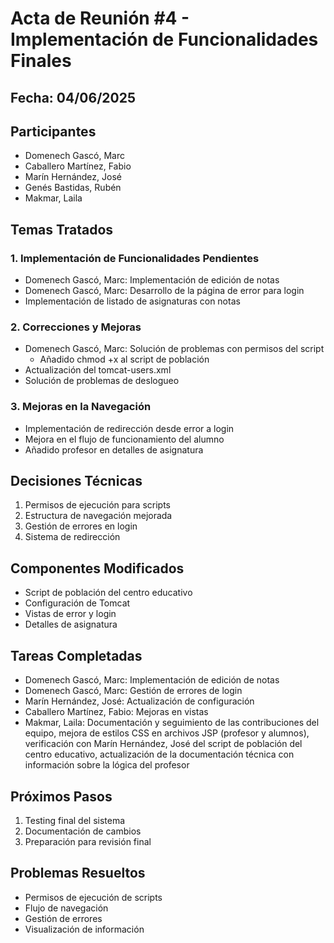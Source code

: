 # Acta de Reunión #4 - Implementación de Funcionalidades Finales

## Fecha: 04/06/2025

## Participantes
- Domenech Gascó, Marc
- Caballero Martínez, Fabio
- Marín Hernández, José
- Genés Bastidas, Rubén 
- Makmar, Laila

## Temas Tratados

### 1. Implementación de Funcionalidades Pendientes
- Domenech Gascó, Marc: Implementación de edición de notas
- Domenech Gascó, Marc: Desarrollo de la página de error para login
- Implementación de listado de asignaturas con notas

### 2. Correcciones y Mejoras
- Domenech Gascó, Marc: Solución de problemas con permisos del script
  - Añadido chmod +x al script de población
- Actualización del tomcat-users.xml
- Solución de problemas de deslogueo

### 3. Mejoras en la Navegación
- Implementación de redirección desde error a login
- Mejora en el flujo de funcionamiento del alumno
- Añadido profesor en detalles de asignatura

## Decisiones Técnicas
1. Permisos de ejecución para scripts
2. Estructura de navegación mejorada
3. Gestión de errores en login
4. Sistema de redirección

## Componentes Modificados
- Script de población del centro educativo
- Configuración de Tomcat
- Vistas de error y login
- Detalles de asignatura

## Tareas Completadas
- Domenech Gascó, Marc: Implementación de edición de notas
- Domenech Gascó, Marc: Gestión de errores de login
- Marín Hernández, José: Actualización de configuración
- Caballero Martínez, Fabio: Mejoras en vistas
- Makmar, Laila: Documentación y seguimiento de las contribuciones del equipo, mejora de estilos CSS en archivos JSP (profesor y alumnos), verificación con Marín Hernández, José del script de población del centro educativo, actualización de la documentación técnica con información sobre la lógica del profesor

## Próximos Pasos
1. Testing final del sistema
2. Documentación de cambios
3. Preparación para revisión final

## Problemas Resueltos
- Permisos de ejecución de scripts
- Flujo de navegación
- Gestión de errores
- Visualización de información 